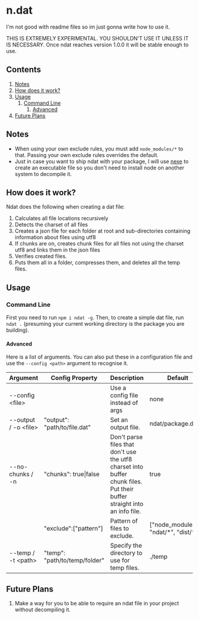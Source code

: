 # n.dat

I'm not good with readme files so im just gonna write how to use it.

THIS IS EXTREMELY EXPERIMENTAL. YOU SHOULDN'T USE IT UNLESS IT IS NECESSARY. Once ndat reaches version 1.0.0 it will be stable enough to use.

## Contents
1. [Notes](#notes)
2. [How does it work?](#how-does-it-work)
3. [Usage](#usage)
    1. [Command Line](#command-line)
        1. [Advanced](#advanced)
4. [Future Plans](#future-plans)

## Notes
 - When using your own exclude rules, you must add `node_modules/*` to that. Passing your own exclude rules overrides the default.
 - Just in case you want to ship ndat with your package, I will use [nexe](https://github.com/nexe/nexe) to create an executable file so you don't need to install node on another system to decompile it.

## How does it work?
Ndat does the following when creating a dat file:
1. Calculates all file locations recursively
2. Detects the charset of all files
3. Creates a json file for each folder at root and sub-directories containing information about files using utf8
4. If chunks are on, creates chunk files for all files not using the charset utf8 and links them in the json files
5. Verifies created files.
6. Puts them all in a folder, compresses them, and deletes all the temp files.


## Usage

### Command Line
First you need to run `npm i ndat -g`. Then, to create a simple dat file, run `ndat .` (presuming your current working directory is the package you are building).

#### Advanced
Here is a list of arguments. You can also put these in a configuration file and use the `--config <path>` argument to recognise it.

| **Argument** | **Config Property** | **Description** | **Default** |
|---|---|---|---|
| \-\-config \<file\> |  | Use a config file instead of args | none |
| \-\-output / \-o \<file\> | "output": "path/to/file\.dat" | Set an output file\. | ndat/package\.dat |
| \-\-no\-chunks / \-n | "chunks": true\|false | Don't parse files that don't use the utf8 charset into buffer chunk files\. Put their buffer straight into an info file\. | true |
|  | "exclude":\["pattern"\] | Pattern of files to exclude\. | \["node\_modules/\*", "ndat/\*", "dist/\*"\] |
| \-\-temp / \-t \<path\> | "temp": "path/to/temp/folder" | Specify the directory to use for temp files\. | \./temp |

## Future Plans
1. Make a way for you to be able to require an ndat file in your project without decompiling it.
